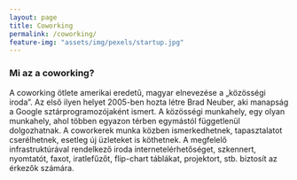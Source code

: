 ```yaml
---
layout: page
title: Coworking
permalink: /coworking/
feature-img: "assets/img/pexels/startup.jpg"
---
```

### Mi az a coworking?
A coworking ötlete amerikai eredetű, magyar elnevezése a „közösségi iroda”. Az első ilyen helyet 2005-ben hozta létre Brad Neuber, aki manapság a Google sztárprogramozójaként ismert. A közösségi munkahely, egy olyan munkahely, ahol többen egyazon térben egymástól függetlenül dolgozhatnak. A coworkerek munka közben ismerkedhetnek, tapasztalatot cserélhetnek, esetleg új üzleteket is köthetnek. A megfelelő infrastruktúrával rendelkező iroda internetelérhetőséget, szkennert, nyomtatót, faxot, iratlefűzőt, flip-chart táblákat, projektort, stb. biztosít az érkezők számára.

 